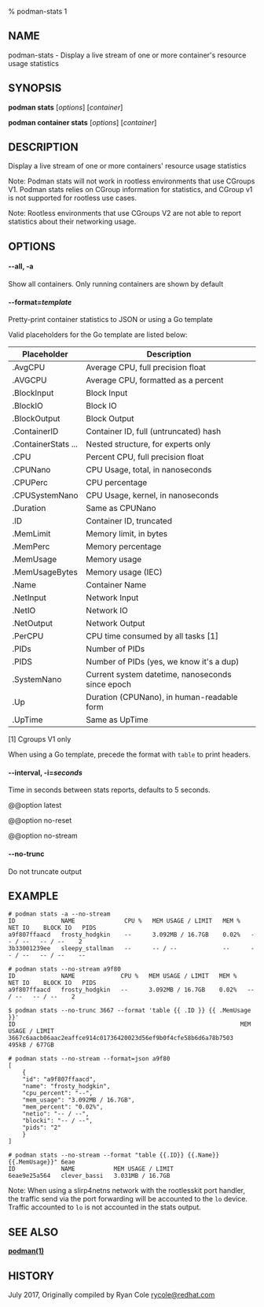 % podman-stats 1

## NAME

podman\-stats - Display a live stream of one or more container's resource usage statistics

## SYNOPSIS

**podman stats** [*options*] [*container*]

**podman container stats** [*options*] [*container*]

## DESCRIPTION

Display a live stream of one or more containers' resource usage statistics

Note: Podman stats will not work in rootless environments that use CGroups V1.
Podman stats relies on CGroup information for statistics, and CGroup v1 is not
supported for rootless use cases.

Note: Rootless environments that use CGroups V2 are not able to report statistics
about their networking usage.

## OPTIONS

#### **--all**, **-a**

Show all containers. Only running containers are shown by default

#### **--format**=_template_

Pretty-print container statistics to JSON or using a Go template

Valid placeholders for the Go template are listed below:

| **Placeholder**     | **Description**                                  |
| ------------------- | ------------------------------------------------ |
| .AvgCPU             | Average CPU, full precision float                |
| .AVGCPU             | Average CPU, formatted as a percent              |
| .BlockInput         | Block Input                                      |
| .BlockIO            | Block IO                                         |
| .BlockOutput        | Block Output                                     |
| .ContainerID        | Container ID, full (untruncated) hash            |
| .ContainerStats ... | Nested structure, for experts only               |
| .CPU                | Percent CPU, full precision float                |
| .CPUNano            | CPU Usage, total, in nanoseconds                 |
| .CPUPerc            | CPU percentage                                   |
| .CPUSystemNano      | CPU Usage, kernel, in nanoseconds                |
| .Duration           | Same as CPUNano                                  |
| .ID                 | Container ID, truncated                          |
| .MemLimit           | Memory limit, in bytes                           |
| .MemPerc            | Memory percentage                                |
| .MemUsage           | Memory usage                                     |
| .MemUsageBytes      | Memory usage (IEC)                               |
| .Name               | Container Name                                   |
| .NetInput           | Network Input                                    |
| .NetIO              | Network IO                                       |
| .NetOutput          | Network Output                                   |
| .PerCPU             | CPU time consumed by all tasks [1]               |
| .PIDs               | Number of PIDs                                   |
| .PIDS               | Number of PIDs (yes, we know it's a dup)         |
| .SystemNano         | Current system datetime, nanoseconds since epoch |
| .Up                 | Duration (CPUNano), in human-readable form       |
| .UpTime             | Same as UpTime                                   |

[1] Cgroups V1 only

When using a Go template, precede the format with `table` to print headers.

#### **--interval**, **-i**=_seconds_

Time in seconds between stats reports, defaults to 5 seconds.

@@option latest

@@option no-reset

@@option no-stream

#### **--no-trunc**

Do not truncate output

## EXAMPLE

```
# podman stats -a --no-stream
ID             NAME              CPU %   MEM USAGE / LIMIT   MEM %   NET IO    BLOCK IO   PIDS
a9f807ffaacd   frosty_hodgkin    --      3.092MB / 16.7GB    0.02%   -- / --   -- / --    2
3b33001239ee   sleepy_stallman   --      -- / --             --      -- / --   -- / --    --
```

```
# podman stats --no-stream a9f80
ID             NAME             CPU %   MEM USAGE / LIMIT   MEM %   NET IO    BLOCK IO   PIDS
a9f807ffaacd   frosty_hodgkin   --      3.092MB / 16.7GB    0.02%   -- / --   -- / --    2
```

```
$ podman stats --no-trunc 3667 --format 'table {{ .ID }} {{ .MemUsage }}'
ID                                                                MEM USAGE / LIMIT
3667c6aacb06aac2eaffce914c01736420023d56ef9b0f4cfe58b6d6a78b7503  495kB / 677GB
```

```
# podman stats --no-stream --format=json a9f80
[
    {
	"id": "a9f807ffaacd",
	"name": "frosty_hodgkin",
	"cpu_percent": "--",
	"mem_usage": "3.092MB / 16.7GB",
	"mem_percent": "0.02%",
	"netio": "-- / --",
	"blocki": "-- / --",
	"pids": "2"
    }
]
```

```
# podman stats --no-stream --format "table {{.ID}} {{.Name}} {{.MemUsage}}" 6eae
ID             NAME           MEM USAGE / LIMIT
6eae9e25a564   clever_bassi   3.031MB / 16.7GB
```

Note: When using a slirp4netns network with the rootlesskit port
handler, the traffic send via the port forwarding will be accounted to
the `lo` device. Traffic accounted to `lo` is not accounted in the
stats output.

## SEE ALSO

**[podman(1)](podman.md)**

## HISTORY

July 2017, Originally compiled by Ryan Cole <rycole@redhat.com>

